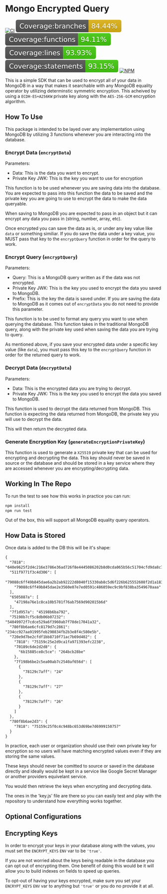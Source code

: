 # Mongo Encrypted Query
[![CI](https://github.com/ipbyrne/mongo-encrypted-query/actions/workflows/ci.yml/badge.svg)](https://github.com/ipbyrne/mongo-encrypted-query/actions/workflows/ci.yml)
![Branches](./coverage/badge-branches.svg)
![Functions](./coverage/badge-functions.svg)
![Lines](./coverage/badge-lines.svg)
![Statements](./coverage/badge-statements.svg)
[![NPM](https://nodei.co/npm/@ipbyrne/mongo-encrypted-query.png?mini=true)](https://npmjs.org/package/@ipbyrne/mongo-encrypted-query)

This is a simple SDK that can be used to encrypt all of your data in MongoDB in a way that makes it searchable with any MongoDB equality operator by utilizing determinstic symmetric encryption. This acheived by using a `ECDH-ES+A256KW` private key along with the `AES-256-GCM` encryption algorithm.

## How To Use

This package is intended to be layed over any implementation using MongoDB by utilizing 3 functions whenever you are interacting into the database.

### Encrypt Data (`encryptData`)
Parameters:
- Data: This is the data you want to encrypt.
- Private Key JWK: This is the key you want to use for encryption

This function is to be used whenever you are saving data into the database. You are expected to pass into this function the data to be saved and the private key you are going to use to encrypt the data to make the data queryable.

When saving to MongoDB you are expected to pass in an object but it can encrypt any data you pass in (string, number, array, etc).

Once encrypted you can save the data as is, or under any key value like `data` or something similiar. If you do save the data under a key value, you MUST pass that key to the `encryptQuery` function in order for the query to work.

### Encrypt Query (`encryptQuery`)
Parameters:
- Query: This is a MongoDB query written as if the data was not encrypted.
- Private Key JWK: This is the key you used to encrypt the data you saved to MongoDB.
- Prefix: This is the key the data is saved under. If you are saving the data to MongoDB as it comes out of `encryptData` you do not need to provide this parameter.

This function is to be used to format any query you want to use when querying the database. This function takes in the traditional MongoDB query, along with the private key used when saving the data you are trying to query.

As mentioned above, if you save your encrypted data under a specific key value (like `data`), you must pass this key to the `encryptQuery` function in order for the returned query to work.

### Decrypt Data (`decryptData`)
Parameters:
- Data: This is the encrypted data you are trying to decrypt.
- Private Key JWK: This is the key you used to encrypt the data you saved to MongoDB.

This function is used to decrypt the data returned from MongoDB. This function is expecting the data returned from MongoDB, the private key you will use to decrypt the data.

This will then return the decrypted data.

### Generate Encryption Key (`generateEncryptionPrivateKey`)
This function is used to generate a `X25519` private key that can be used for encrypting and decrypting the data. This key should never be saved in source or the database and should be stored in a key service where they are accessed whenever you are encrypting/decrypting data.

## Working In The Repo

To run the test to see how this works in practice you can run:
```
npm install
npm run test
```

Out of the box, this will support all MongoDB equality query operators.

## How Data is Stored

Once data is added to the DB this will be it's shape:
```
{
  "7818": "640e9625f2d4c216e3786e36ad726f8e4445086202b8d0cda065b56c51704cfd9da8c7d75500cb88cbfd8ae328",
  "511f9771f3c4d306": [
    "79088c6ff49b845dae6a2b2ab92222d8040f15330ab8c5d6f226b625552608f2d1a1839e1b02",
    "79088c6ff49b845dae2e3560e07e7ed0591c486059ec9c9bf838ba3549670aaa"
  ],
  "6505887a": [
    "47198a76e1c8ca10b5781f76ab7569d902015b6d"
  ],
  "7f1d957a": "45198b6ba792",
  "75198b7cf5c8db06b07232": "54049972f7cdce529a6f3960ab7f78de17041a32",
  "780f8b6ae6cfc8179d7c2861": "234cc927aa91995feb290834fb2b3e8f4c580e5b",
  "720e9d7be2cfdf1bb8710f71ac7b69d402": {
    "7818": "75159c25e2d9ca1fa971393efc2238",
    "70189c6de2d2d8": {
      "6b15885ce8c5ce": "264bcb28be"
    },
    "7f198b6be2c5ea00ab7c2540af656d": [
      {
        "78129c7aff": "24"
      },
      {
        "78129c7aff": "27"
      },
      {
        "78129c7aff": "26"
      }
    ]
  },
  "780f8b6ae2d3": {
    "7818": "75159c25f0c4c948bc653d69be7d6999150757"
  }
}
```

In practice, each user or organization should use their own private key for encryption so no users will have matching encrypted values even if they are storing the same values.

These keys should never be comitted to source or saved in the database directly and ideally would be kept in a service like Google Secret Manager or another providers equivelant service. 

You would then retrieve the keys when encrypting and decrypting data.

The ones in the 'key.js' file are there so you can easily test and play with the repository to understand how everything works together.

## Optional Configurations

## Encrypting Keys
In order to encrypt your keys in your database along with the values, you must set the `ENCRYPT_KEYS` `ENV` var to be `'true'`.

If you are not worried about the keys being readable in the database you can opt out of encrypting them. One benefit of doing this would be it will allow you to build indexes on fields to speed up queries.

To opt-out of having your keys encrypted, make sure you set your `ENCRYPT_KEYS` `ENV` var to anything but `'true'` or you do no provide it at all.
